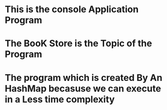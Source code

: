 # This is the console Application Program
# The BooK Store is the Topic of the Program




# The program which is created By An HashMap becasuse we can execute in a Less time complexity
